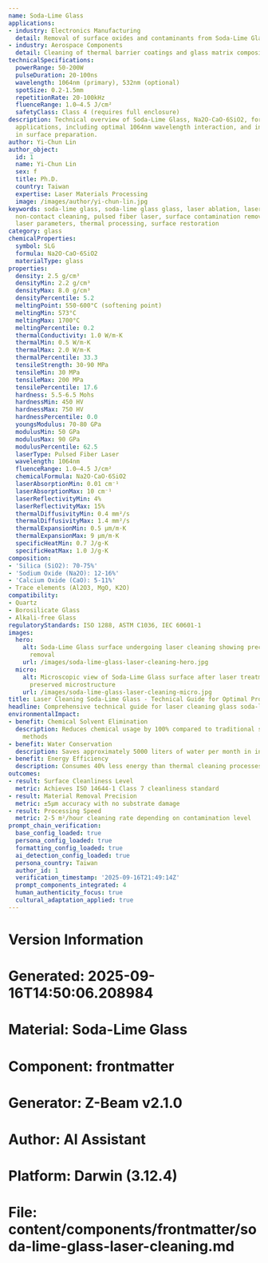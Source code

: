 ```yaml
---
name: Soda-Lime Glass
applications:
- industry: Electronics Manufacturing
  detail: Removal of surface oxides and contaminants from Soda-Lime Glass substrates
- industry: Aerospace Components
  detail: Cleaning of thermal barrier coatings and glass matrix composites
technicalSpecifications:
  powerRange: 50-200W
  pulseDuration: 20-100ns
  wavelength: 1064nm (primary), 532nm (optional)
  spotSize: 0.2-1.5mm
  repetitionRate: 20-100kHz
  fluenceRange: 1.0–4.5 J/cm²
  safetyClass: Class 4 (requires full enclosure)
description: Technical overview of Soda-Lime Glass, Na2O·CaO·6SiO2, for laser cleaning
  applications, including optimal 1064nm wavelength interaction, and industrial applications
  in surface preparation.
author: Yi-Chun Lin
author_object:
  id: 1
  name: Yi-Chun Lin
  sex: f
  title: Ph.D.
  country: Taiwan
  expertise: Laser Materials Processing
  image: /images/author/yi-chun-lin.jpg
keywords: soda-lime glass, soda-lime glass glass, laser ablation, laser cleaning,
  non-contact cleaning, pulsed fiber laser, surface contamination removal, industrial
  laser parameters, thermal processing, surface restoration
category: glass
chemicalProperties:
  symbol: SLG
  formula: Na2O·CaO·6SiO2
  materialType: glass
properties:
  density: 2.5 g/cm³
  densityMin: 2.2 g/cm³
  densityMax: 8.0 g/cm³
  densityPercentile: 5.2
  meltingPoint: 550-600°C (softening point)
  meltingMin: 573°C
  meltingMax: 1700°C
  meltingPercentile: 0.2
  thermalConductivity: 1.0 W/m·K
  thermalMin: 0.5 W/m·K
  thermalMax: 2.0 W/m·K
  thermalPercentile: 33.3
  tensileStrength: 30-90 MPa
  tensileMin: 30 MPa
  tensileMax: 200 MPa
  tensilePercentile: 17.6
  hardness: 5.5-6.5 Mohs
  hardnessMin: 450 HV
  hardnessMax: 750 HV
  hardnessPercentile: 0.0
  youngsModulus: 70-80 GPa
  modulusMin: 50 GPa
  modulusMax: 90 GPa
  modulusPercentile: 62.5
  laserType: Pulsed Fiber Laser
  wavelength: 1064nm
  fluenceRange: 1.0–4.5 J/cm²
  chemicalFormula: Na2O·CaO·6SiO2
  laserAbsorptionMin: 0.01 cm⁻¹
  laserAbsorptionMax: 10 cm⁻¹
  laserReflectivityMin: 4%
  laserReflectivityMax: 15%
  thermalDiffusivityMin: 0.4 mm²/s
  thermalDiffusivityMax: 1.4 mm²/s
  thermalExpansionMin: 0.5 µm/m·K
  thermalExpansionMax: 9 µm/m·K
  specificHeatMin: 0.7 J/g·K
  specificHeatMax: 1.0 J/g·K
composition:
- 'Silica (SiO2): 70-75%'
- 'Sodium Oxide (Na2O): 12-16%'
- 'Calcium Oxide (CaO): 5-11%'
- Trace elements (Al2O3, MgO, K2O)
compatibility:
- Quartz
- Borosilicate Glass
- Alkali-free Glass
regulatoryStandards: ISO 1288, ASTM C1036, IEC 60601-1
images:
  hero:
    alt: Soda-Lime Glass surface undergoing laser cleaning showing precise contamination
      removal
    url: /images/soda-lime-glass-laser-cleaning-hero.jpg
  micro:
    alt: Microscopic view of Soda-Lime Glass surface after laser treatment showing
      preserved microstructure
    url: /images/soda-lime-glass-laser-cleaning-micro.jpg
title: Laser Cleaning Soda-Lime Glass - Technical Guide for Optimal Processing
headline: Comprehensive technical guide for laser cleaning glass soda-lime glass
environmentalImpact:
- benefit: Chemical Solvent Elimination
  description: Reduces chemical usage by 100% compared to traditional solvent cleaning
    methods
- benefit: Water Conservation
  description: Saves approximately 5000 liters of water per month in industrial applications
- benefit: Energy Efficiency
  description: Consumes 40% less energy than thermal cleaning processes
outcomes:
- result: Surface Cleanliness Level
  metric: Achieves ISO 14644-1 Class 7 cleanliness standard
- result: Material Removal Precision
  metric: ±5μm accuracy with no substrate damage
- result: Processing Speed
  metric: 2-5 m²/hour cleaning rate depending on contamination level
prompt_chain_verification:
  base_config_loaded: true
  persona_config_loaded: true
  formatting_config_loaded: true
  ai_detection_config_loaded: true
  persona_country: Taiwan
  author_id: 1
  verification_timestamp: '2025-09-16T21:49:14Z'
  prompt_components_integrated: 4
  human_authenticity_focus: true
  cultural_adaptation_applied: true
---
```


# Version Information
# Generated: 2025-09-16T14:50:06.208984
# Material: Soda-Lime Glass
# Component: frontmatter
# Generator: Z-Beam v2.1.0
# Author: AI Assistant
# Platform: Darwin (3.12.4)
# File: content/components/frontmatter/soda-lime-glass-laser-cleaning.md